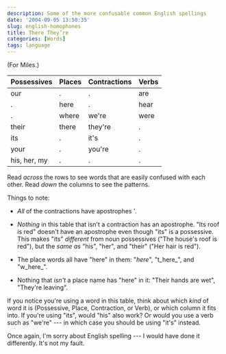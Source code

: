 ```yaml
---
description: Some of the more confusable common English spellings
date: '2004-09-05 13:50:35'
slug: english-homophones
title: There They’re
categories: [Words]
tags: language
---
```


(For Miles.)

| Possessives  | Places | Contractions | Verbs |
| :-           | :-     | :-           | :-    |
| our          | .      | .            | are   |
| .            | here   | .            | hear  |
| .            | where  | we're        | were  |
| their        | there  | they're      | .     |
| its          | .      | it's         | .     |
| your         | .      | you're       | .     |
| his, her, my | .      | .            | .     |

Read _across_ the rows to see words that are easily confused with each other.  Read _down_ the columns to see the patterns.

Things to note:

* _All_ of the contractions have apostrophes '.

* _Nothing_ in this table that isn't a contraction has an apostrophe.  "Its roof is red" doesn't have an apostrophe even though "its" is a possessive.  This makes "its" _different_ from noun possessives ("The house's roof is red"), but the _same as_ "his", "her", and "their" ("Her hair is red").

* The place words all have "here" in them: "_here_", "t_here_", and "w_here_".

* Nothing that _isn't_ a place name has "here" in it: "Their hands are wet", "They're leaving".

If you notice you're using a word in this table, think about which _kind_ of word it is (Possessive, Place, Contraction, or Verb), or which column it fits into.  If you're using "its", would "his" also work?  Or would you use a verb such as "we're" --- in which case you should be using "it's" instead.

Once again, I'm sorry about English spelling --- I would have done it differently.  It's not my fault.
